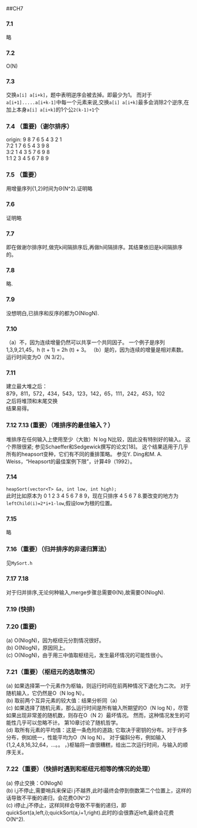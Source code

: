 ##CH7  
### 7.1  
略   
### 7.2
O(N)
### 7.3 
交换```a[i] a[i+k]```，题中表明逆序会被去掉。即最少为1。
而对于```a[i+1].....a[i+k-1]```中每一个元素来说,交换```a[i] a[i+k]```最多会消除2个逆序,在加上本身```a[i] a[i+k]```的1个公```2(k-1)+1```个   
### 7.4 （重要)（谢尔排序）
origin:  9 8 7 6 5 4 3 2 1   
	7:2 1 7 6 5 4 3 9 8   
	3:2 1 4 3 5 7 6 9 8  
	1:1 2 3 4 5 6 7 8 9   

### 7.5 （重要）
用增量序列{1,2}时间为Θ(N^2).证明略  

### 7.6 
证明略 

### 7.7 
即在做谢尔排序时,做完k间隔排序后,再做h间隔排序。其结果依旧是k间隔排序的。  

### 7.8 
略.

### 7.9  
没想明白,已排序和反序的都为O(NlogN).

### 7.10 
（a）不，因为连续增量仍然可以共享一个共同因子。 一个例子是序列1,3,9,21,45，h (t + 1) = 2h (t) + 3。
（b）是的，因为连续的增量是相对素数。 运行时间变为O（N 3/2）。   

### 7.11 
建立最大堆之后：  
879，811，572，434，543，123，142，65，111，242，453，102   
之后将堆顶和末尾交换   
结果易得。   

### 7.12 7.13  (重要）（堆排序的最佳输入？）
堆排序在任何输入上使用至少（大致）N log N比较，因此没有特别好的输入。 这个界限很紧; 参见Schaeffer和Sedgewick撰写的论文[18]。 这个结果适用于几乎所有的heapsort变种，它们有不同的重排策略。 参见Y. Ding和M. A. Weiss，“Heapsort的最佳案例下限”，计算49（1992）。

### 7.14  
```heapSort(vector<T> &a, int low, int high);```  
此时比如原本为 0 1 2 3 4 5 6 7 8 9，现在只排序 4 5 6 7 8.要改变的地方为```leftChild(i)=2*i+1-low```,假设low为根的位置。   

### 7.15
略   

### 7.16（重要）（归并排序的非递归算法）  
见```MySort.h``` 

### 7.17 7.18  
对于归并排序,无论何种输入,merge步骤总需要Θ(N),故需要O(NlogN).

### 7.19 (快排)

### 7.20 (重要)
(a) O(NlogN)，因为枢纽元分割情况很好。    
(b) O(NlogN)，原因同上。    
(c) O(NlogN)，由于用三中值取枢纽元，发生最坏情况的可能性很小。

### 7.21（重要）（枢纽元的选取情况）
(a) 如果选择第一个元素作为枢轴，则运行时间在前两种情况下退化为二次。 对于随机输入，它仍然是O（N log N）。   
(b) 取前两个互异元素的较大值：结果分析同（a）    
(c) 如果选择了随机元素，那么运行时间是所有输入所期望的O（N log N），尽管如果出现非常差的随机数，则存在O（N 2）最坏情况。 然而，这种情况发生的可能性几乎可以忽略不计。 第10章讨论了随机哲学。   
(d) 取所有元素的平均值：这是一条危险的道路; 它取决于密钥的分布。对于许多分布，例如统一，性能平均为O（N log N）。 对于偏斜分布，例如输入{1,2,4,8,16,32,64，...。。 ，}枢轴将一直很糟糕，给出二次运行时间，与输入的顺序无关。    

### 7.22（重要）（快排时遇到和枢纽元相等的情况的处理）
(a) 停止交换：O(NlogN)  
(b) i,j不停止,需要哨兵来保证i j不越界,此时i最终会停到倒数第二个位置上，这样的话导致不平衡的递归，会花费O(N^2)  
(c) i停止,j不停止，这样同样会导致不平衡的递归，即quickSort(a,left,i);quickSort(a,i+1,right).此时的i会很靠近left,最终会花费O(N^2).  
